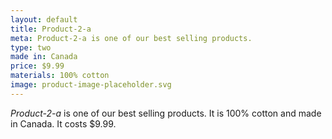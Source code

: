 ```yaml
---
layout: default
title: Product-2-a
meta: Product-2-a is one of our best selling products.
type: two
made in: Canada
price: $9.99
materials: 100% cotton
image: product-image-placeholder.svg
---
```


*Product-2-a* is one of our best selling products. It is 100% cotton and made in Canada. It costs $9.99.
